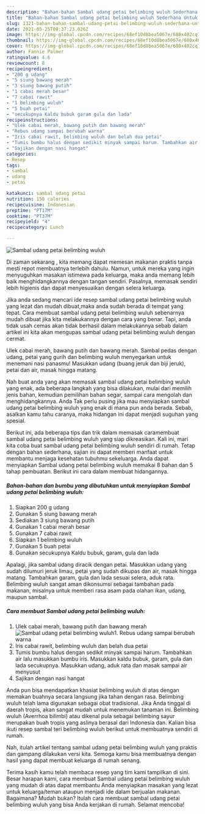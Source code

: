 ```yaml
---
description: "Bahan-bahan Sambal udang petai belimbing wuluh Sederhana Untuk Jualan"
title: "Bahan-bahan Sambal udang petai belimbing wuluh Sederhana Untuk Jualan"
slug: 1321-bahan-bahan-sambal-udang-petai-belimbing-wuluh-sederhana-untuk-jualan
date: 2021-05-25T08:37:23.026Z
image: https://img-global.cpcdn.com/recipes/68ef10d8bea5067e/680x482cq70/sambal-udang-petai-belimbing-wuluh-foto-resep-utama.jpg
thumbnail: https://img-global.cpcdn.com/recipes/68ef10d8bea5067e/680x482cq70/sambal-udang-petai-belimbing-wuluh-foto-resep-utama.jpg
cover: https://img-global.cpcdn.com/recipes/68ef10d8bea5067e/680x482cq70/sambal-udang-petai-belimbing-wuluh-foto-resep-utama.jpg
author: Fannie Palmer
ratingvalue: 4.6
reviewcount: 8
recipeingredient:
- "200 g udang"
- "5 siung bawang merah"
- "3 siung bawang putih"
- "1 cabai merah besar"
- "7 cabai rawit"
- "1 belimbing wuluh"
- "5 buah petai"
- "secukupnya Kaldu bubuk garam gula dan lada"
recipeinstructions:
- "Ulek cabai merah, bawang putih dan bawang merah"
- "Rebus udang sampai berubah warna"
- "Iris cabai rawit, belimbing wuluh dan belah dua petai"
- "Tumis bumbu halus dengan sedikit minyak sampai harum. Tambahkan air lalu masukkan bumbu iris. Masukkan kaldu bubuk, garam, gula dan lada secukupnya. Masukkan udang, aduk rata dan masak sampai air menyusut"
- "Sajikan dengan nasi hangat"
categories:
- Resep
tags:
- sambal
- udang
- petai

katakunci: sambal udang petai 
nutrition: 150 calories
recipecuisine: Indonesian
preptime: "PT17M"
cooktime: "PT37M"
recipeyield: "4"
recipecategory: Lunch

---
```



![Sambal udang petai belimbing wuluh](https://img-global.cpcdn.com/recipes/68ef10d8bea5067e/680x482cq70/sambal-udang-petai-belimbing-wuluh-foto-resep-utama.jpg)

Di zaman  sekarang , kita memang dapat memesan makanan praktis tanpa mesti repot membuatnya terlebih dahulu. Namun, untuk mereka yang ingin menyuguhkan masakan istimewa pada keluarga, maka anda memang lebih baik menghidangkannya dengan tangan sendiri. Pasalnya, memasak sendiri lebih higienis dan dapat menyesuaikan dengan selera keluarga.

Jika anda sedang mencari ide resep sambal udang petai belimbing wuluh yang lezat dan mudah dibuat,maka anda sudah berada di tempat yang tepat. Cara membuat sambal udang petai belimbing wuluh  sebenarnya mudah dibuat jika kita melakukannya dengan cara yang benar. Tapi, anda tidak usah cemas akan tidak berhasil dalam melakukannya 
sebab dalam artikel ini kita akan mengupas sambal udang petai belimbing wuluh dengan cermat.  

Ulek cabai merah, bawang putih dan bawang merah. Sambal pedas dengan udang, petai yang gurih dan belimbing wuluh menyegarkan untuk menemani nasi panasmu! Masukkan udang (buang jeruk dan biji jeruk), petai dan air, masak hingga matang.

Nah buat anda yang akan memasak sambal udang petai belimbing wuluh yang enak, ada beberapa langkah yang bisa dilakukan, mulai dari memilih jenis bahan, kemudian pemilihan bahan segar, sampai cara mengolah dan menghidangkannya. Anda Tak perlu pusing jika mau menyiapkan sambal udang petai belimbing wuluh yang enak di mana pun anda berada. Sebab, asalkan kamu  tahu caranya, maka hidangan ini dapat menjadi suguhan yang spesial.

Berikut ini, ada beberapa tips dan trik dalam memasak caramembuat sambal udang petai belimbing wuluh yang siap dikreasikan. Kali ini, mari kita coba buat sambal udang petai belimbing wuluh sendiri di rumah. Tetap dengan bahan sederhana, sajian ini dapat memberi manfaat untuk membantu menjaga kesehatan tubuhmu sekeluarga. Anda dapat menyiapkan Sambal udang petai belimbing wuluh memakai 8 bahan dan 5 tahap pembuatan. Berikut ini cara dalam membuat hidangannya.

<!--inarticleads1-->

##### Bahan-bahan dan bumbu yang dibutuhkan untuk menyiapkan Sambal udang petai belimbing wuluh:

1. Siapkan 200 g udang
1. Gunakan 5 siung bawang merah
1. Sediakan 3 siung bawang putih
1. Gunakan 1 cabai merah besar
1. Gunakan 7 cabai rawit
1. Siapkan 1 belimbing wuluh
1. Gunakan 5 buah petai
1. Gunakan secukupnya Kaldu bubuk, garam, gula dan lada


Apalagi, jika sambal udang diracik dengan petai. Masukkan udang yang sudah dilumuri jeruk limau, petai yang sudah dikupas dan air, masak hingga matang. Tambahkan garam, gula dan lada sesuai selera, aduk rata. Belimbing wuluh sangat aman dikonsumsi sebagai tambahan pada makanan, misalnya untuk memberi rasa asam pada olahan ikan, udang, maupun sambal. 

<!--inarticleads2-->

##### Cara membuat Sambal udang petai belimbing wuluh:

1. Ulek cabai merah, bawang putih dan bawang merah
<img src="https://img-global.cpcdn.com/steps/a13f5cbdbdd4b944/160x128cq70/sambal-udang-petai-belimbing-wuluh-langkah-memasak-1-foto.jpg" alt="Sambal udang petai belimbing wuluh">1. Rebus udang sampai berubah warna
1. Iris cabai rawit, belimbing wuluh dan belah dua petai
1. Tumis bumbu halus dengan sedikit minyak sampai harum. Tambahkan air lalu masukkan bumbu iris. Masukkan kaldu bubuk, garam, gula dan lada secukupnya. Masukkan udang, aduk rata dan masak sampai air menyusut
1. Sajikan dengan nasi hangat


Anda pun bisa mendapatkan khasiat belimbing wuluh di atas dengan memakan buahnya secara langsung jika tahan dengan rasa. Belimbing wuluh telah lama digunakan sebagai obat tradisional. Jika Anda tinggal di daerah tropis, akan sangat mudah untuk menemukan tanaman ini. Belimbing wuluh (Averrhoa bilimbi) atau dikenal pula sebagai belimbing sayur merupakan buah tropis yang aslinya berasal dari Indonesia dan. Kalian bisa ikuti resep sambal teri belimbing wuluh berikut untuk membuatnya sendiri di rumah. 

Nah, itulah artikel tentang  sambal udang petai belimbing wuluh  yang praktis dan gampang dilakukan versi kita. Semoga kamu bisa membuatnya dengan hasil yang dapat membuat keluarga di rumah senang. 

Terima kasih kamu telah membaca resep yang tim kami tampilkan di sini. Besar harapan kami, cara membuat  Sambal udang petai belimbing wuluh yang mudah di atas dapat membantu Anda menyiapkan masakan yang lezat untuk keluarga/teman ataupun menjadi ide dalam berjualan makanan. Bagaimana? Mudah bukan? Itulah cara membuat sambal udang petai belimbing wuluh yang bisa Anda kerjakan di rumah. Selamat mencoba!

